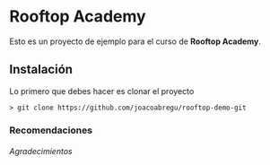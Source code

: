 # Rooftop Academy

Esto es un proyecto de ejemplo para el curso de **Rooftop Academy**.

## Instalación

Lo primero que debes hacer es clonar el proyecto

```
> git clone https://github.com/joacoabregu/rooftop-demo-git
```

### Recomendaciones

###### Agradecimientos
